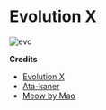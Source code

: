 # Evolution X
![evo](https://raw.githubusercontent.com/Evolution-X/manifest/udc/Banner.png)

**Credits**

- [Evolution X](https://evolution-x.org/)
- [Ata-kaner](https://github.com/ata-kaner/)
- [Meow by Mao](https://github.com/maosith/msm-4.19-meow)
